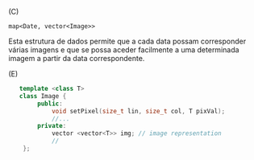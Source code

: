 (C) 

`map<Date, vector<Image>>`
	
Esta estrutura de dados permite que a cada data possam corresponder várias imagens e que se possa aceder facilmente a uma determinada imagem a partir da data correspondente.
   
(E) 
```cpp
   template <class T>
   class Image {
		public:
			void setPixel(size_t lin, size_t col, T pixVal);
			//...
		private:
			vector <vector<T>> img; // image representation
			//
	};
```